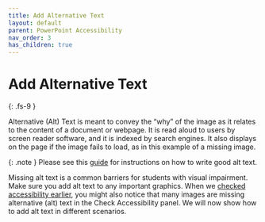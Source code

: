 ```yaml
---
title: Add Alternative Text
layout: default
parent: PowerPoint Accessibility
nav_order: 3
has_children: true
---
```


# Add Alternative Text
{: .fs-9 }

Alternative (Alt) Text is meant to convey the “why” of the image as it relates to the content of a document or webpage. It is read aloud to users by screen reader software, and it is indexed by search engines. It also displays on the page if the image fails to load, as in this example of a missing image.

{: .note }
Please see this [guide](http://diagramcenter.org/table-of-contents-2.html) for instructions on how to write good alt text. 

Missing alt text is a common barriers for students with visual impairment. Make sure you add alt text to any important graphics. 
When we [checked accessibility earlier]({{site.baseurl}}/docs/PowerPoint/check-accessibility/#2-check-the-accessibility-panel), you might also notice that many images are missing alternative (alt) text  in the Check Accessibility panel. We will now show how to add alt text in different scenarios. 





